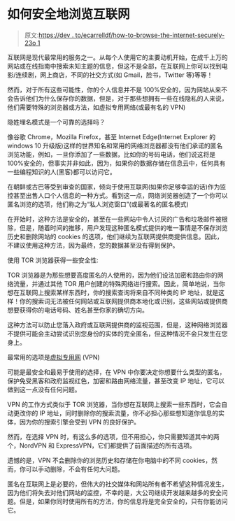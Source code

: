 # 如何安全地浏览互联网

> 原文:[https://dev . to/ecarrelldf/how-to-browse-the-internet-securely-23o 1](https://dev.to/ecarrelldf/how-to-browse-the-internet-securely-23o1)

互联网是现代最常用的服务之一。从每个人使用它的主要动机开始，在成千上万的网站或在线指南中搜索未知主题的信息，但这不是全部，在互联网上你可以找到电影/连续剧，网上商店，不同的社交方式(如 Gmail，脸书，Twitter 等)等等！

然而，对于所有这些可能性，你的个人信息并不是 100%安全的，因为网站从来不会告诉他们为什么保存你的数据，但是，对于那些想拥有一些在线隐私的人来说，他们需要特殊的浏览器或方法，如虚拟专用网络(或最有名的 VPN)

隐姓埋名模式是一个可靠的选择吗？

像谷歌 Chrome，Mozilla Firefox，甚至 Internet Edge(Internet Explorer 的 windows 10 升级版)这样的世界知名和常用的网络浏览器都没有他们承诺的匿名浏览功能，例如，一旦你添加了一些数据，比如你的号码电话，他们说这将是 100%安全的，但事实并非如此，因为，如果你的数据存储在信息云中，任何具有一些编程知识的人(黑客)都可以访问它。

在朝鲜或古巴等受到审查的国家，倾向于使用互联网(如果你足够幸运的话)作为监控甚至出售人口个人信息的一种方式。看到这一点，网络浏览器创造了一个你可以匿名浏览的选项，他们称之为“私人浏览窗口”(或最著名的匿名模式)

在开始时，这种方法是安全的，甚至在一些网站中令人讨厌的广告和垃圾邮件被根除，但是，随着时间的推移，用户发现这种匿名模式提供的唯一事情是不保存浏览历史和删除网站的 cookies 的选项，他们继续为互联网提供商提供信息。因此，不建议使用这种方法，因为最终，您的数据甚至没有得到保护。

使用 TOR 浏览器获得一些安全性:

TOR 浏览器是为那些想要高度匿名的人使用的，因为他们设法加密和路由你的网络流量，并通过其他 TOR 用户创建的特殊网络进行搜索。因此，简单地说，当你想在互联网上搜索某样东西时，你的搜索查询将来自不同种类的 IP 地址，就是这样！你的搜索词无法被任何网站或互联网提供商本地化或识别，这些网站或提供商想要获得你的电话号码、姓名甚至你家的确切方向。

这种方法可以防止您落入政府或互联网提供商的监视范围，但是，这种网络浏览器不提供可能会主动尝试识别您身份的实体的完全匿名，但这种情况不会只发生在您身上。

最常用的选项是[虚拟专用网](https://vpnoverview.com/vpn-information/what-is-a-vpn/) (VPN)

可能是最安全和最易于使用的选择，在 VPN 中你要决定你想要什么类型的匿名，保护免受黑客和政府监视红色，加密和路由网络流量，甚至改变 IP 地址，它可以做到这一点没有任何问题。

VPN 的工作方式类似于 TOR 浏览器，当你想在互联网上搜索一些东西时，它会自动更改你的 IP 地址，同时删除你的搜索流量，你不必担心那些想知道你信息的实体，因为你的搜索引擎会受到 VPN 的良好保护。

然而，在选择 VPN 时，有这么多的选项，但不用担心，你只需要知道其中的两个，NordVPN 和 ExpressVPN，它们都提供了前面描述的所有选项。

遗憾的是，VPN 不会删除你的浏览历史和存储在你电脑中的不同 cookies，然而，你可以手动删除，不会有任何大问题。

匿名在互联网上是必要的，但伟大的社交媒体和网站所有者不希望这种情况发生，因为他们将失去对他们网站的监控，不幸的是，大公司继续开发越来越多的安全问题。但是，如果你同时使用所有的方法，你的信息将是完全安全的，只有你能访问它。